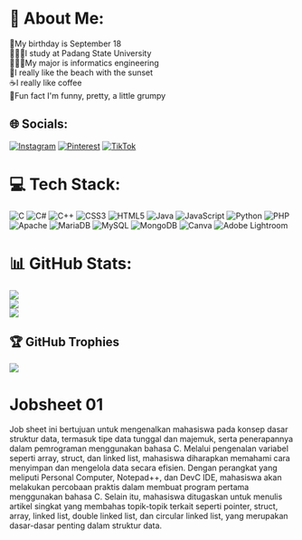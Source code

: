 # 💫 About Me:
🎂My birthday is September 18<br>👩🏻‍🎓I study at Padang State University<br>👩🏼‍💻My major is informatics engineering<br>🌅I really like the beach with the sunset<br>☕I really like coffee<br>🤪Fun fact I'm funny, pretty, a little grumpy<br>


## 🌐 Socials:
[![Instagram](https://img.shields.io/badge/Instagram-%23E4405F.svg?logo=Instagram&logoColor=white)](https://instagram.com/ndyamlya18) [![Pinterest](https://img.shields.io/badge/Pinterest-%23E60023.svg?logo=Pinterest&logoColor=white)](https://pinterest.com/Nadiyamuliya) [![TikTok](https://img.shields.io/badge/TikTok-%23000000.svg?logo=TikTok&logoColor=white)](https://tiktok.com/@nadya_muliya) 

# 💻 Tech Stack:
![C](https://img.shields.io/badge/c-%2300599C.svg?style=flat&logo=c&logoColor=white) ![C#](https://img.shields.io/badge/c%23-%23239120.svg?style=flat&logo=csharp&logoColor=white) ![C++](https://img.shields.io/badge/c++-%2300599C.svg?style=flat&logo=c%2B%2B&logoColor=white) ![CSS3](https://img.shields.io/badge/css3-%231572B6.svg?style=flat&logo=css3&logoColor=white) ![HTML5](https://img.shields.io/badge/html5-%23E34F26.svg?style=flat&logo=html5&logoColor=white) ![Java](https://img.shields.io/badge/java-%23ED8B00.svg?style=flat&logo=openjdk&logoColor=white) ![JavaScript](https://img.shields.io/badge/javascript-%23323330.svg?style=flat&logo=javascript&logoColor=%23F7DF1E) ![Python](https://img.shields.io/badge/python-3670A0?style=flat&logo=python&logoColor=ffdd54) ![PHP](https://img.shields.io/badge/php-%23777BB4.svg?style=flat&logo=php&logoColor=white) ![Apache](https://img.shields.io/badge/apache-%23D42029.svg?style=flat&logo=apache&logoColor=white) ![MariaDB](https://img.shields.io/badge/MariaDB-003545?style=flat&logo=mariadb&logoColor=white) ![MySQL](https://img.shields.io/badge/mysql-%2300000f.svg?style=flat&logo=mysql&logoColor=white) ![MongoDB](https://img.shields.io/badge/MongoDB-%234ea94b.svg?style=flat&logo=mongodb&logoColor=white) ![Canva](https://img.shields.io/badge/Canva-%2300C4CC.svg?style=flat&logo=Canva&logoColor=white) ![Adobe Lightroom](https://img.shields.io/badge/Adobe%20Lightroom-31A8FF.svg?style=flat&logo=Adobe%20Lightroom&logoColor=white)
# 📊 GitHub Stats:
![](https://github-readme-stats.vercel.app/api?username=nadya1809&theme=midnight-purple&hide_border=false&include_all_commits=true&count_private=false)<br/>
![](https://github-readme-streak-stats.herokuapp.com/?user=nadya1809&theme=midnight-purple&hide_border=false)<br/>
![](https://github-readme-stats.vercel.app/api/top-langs/?username=nadya1809&theme=midnight-purple&hide_border=false&include_all_commits=true&count_private=false&layout=compact)

## 🏆 GitHub Trophies
![](https://github-profile-trophy.vercel.app/?username=nadya1809&theme=tokyonight&no-frame=false&no-bg=true&margin-w=4)

# Jobsheet 01

Job sheet ini bertujuan untuk mengenalkan mahasiswa pada konsep dasar struktur data, termasuk tipe data tunggal dan majemuk, serta penerapannya dalam pemrograman menggunakan bahasa C. Melalui pengenalan variabel seperti array, struct, dan linked list, mahasiswa diharapkan memahami cara menyimpan dan mengelola data secara efisien. Dengan perangkat yang meliputi Personal Computer, Notepad++, dan DevC IDE, mahasiswa akan melakukan percobaan praktis dalam membuat program pertama menggunakan bahasa C. Selain itu, mahasiswa ditugaskan untuk menulis artikel singkat yang membahas topik-topik terkait seperti pointer, struct, array, linked list, double linked list, dan circular linked list, yang merupakan dasar-dasar penting dalam struktur data.
